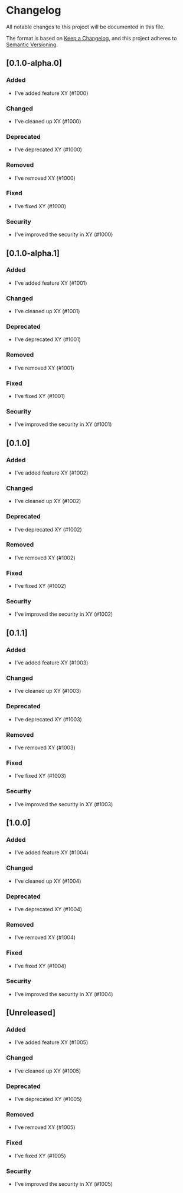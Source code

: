 # Changelog

All notable changes to this project will be documented in this file.

The format is based on [Keep a Changelog](https://keepachangelog.com/en/1.0.0/),
and this project adheres to [Semantic Versioning](https://semver.org/spec/v2.0.0.html).

<!-- EXAMPLE

## [1.0.0]

### Added

- I've added feature XY (#1000)

### Changed

- I've cleaned up XY (#1000)

### Deprecated

- I've deprecated XY (#1000)

### Removed

- I've removed XY (#1000)

### Fixed

- I've fixed XY (#1000)

### Security

- I've improved the security in XY (#1000)

-->

## [0.1.0-alpha.0]

### Added

-   I've added feature XY (#1000)

### Changed

-   I've cleaned up XY (#1000)

### Deprecated

-   I've deprecated XY (#1000)

### Removed

-   I've removed XY (#1000)

### Fixed

-   I've fixed XY (#1000)

### Security

-   I've improved the security in XY (#1000)

## [0.1.0-alpha.1]

### Added

-   I've added feature XY (#1001)

### Changed

-   I've cleaned up XY (#1001)

### Deprecated

-   I've deprecated XY (#1001)

### Removed

-   I've removed XY (#1001)

### Fixed

-   I've fixed XY (#1001)

### Security

-   I've improved the security in XY (#1001)

## [0.1.0]

### Added

-   I've added feature XY (#1002)

### Changed

-   I've cleaned up XY (#1002)

### Deprecated

-   I've deprecated XY (#1002)

### Removed

-   I've removed XY (#1002)

### Fixed

-   I've fixed XY (#1002)

### Security

-   I've improved the security in XY (#1002)

## [0.1.1]

### Added

-   I've added feature XY (#1003)

### Changed

-   I've cleaned up XY (#1003)

### Deprecated

-   I've deprecated XY (#1003)

### Removed

-   I've removed XY (#1003)

### Fixed

-   I've fixed XY (#1003)

### Security

-   I've improved the security in XY (#1003)

## [1.0.0]

### Added

-   I've added feature XY (#1004)

### Changed

-   I've cleaned up XY (#1004)

### Deprecated

-   I've deprecated XY (#1004)

### Removed

-   I've removed XY (#1004)

### Fixed

-   I've fixed XY (#1004)

### Security

-   I've improved the security in XY (#1004)

## [Unreleased]

### Added

-   I've added feature XY (#1005)

### Changed

-   I've cleaned up XY (#1005)

### Deprecated

-   I've deprecated XY (#1005)

### Removed

-   I've removed XY (#1005)

### Fixed

-   I've fixed XY (#1005)

### Security

-   I've improved the security in XY (#1005)
